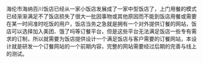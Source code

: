 海伦市海纳百川饭店已经从一家小饭店发展成了一家中型饭店了，上门用餐的模式已经渐渐满足不了饭店损失了很大一批因事物或其他原因而不能到饭店用餐或需要在某一时间准时吃饭的用户，饭店当务之急就是拥有一个对外提供订餐的网站，饭店可以选择加入美团、饿了吗等订餐平台，但是这些平台无法满足饭店一些专有需求的订制，所以就需要为饭店提供设计一个满足饭店与客户需要的订餐网站，本设计就是研发一个订餐网站的一个前期内容，完整的网站需要经过后期的完善与线上的测试。